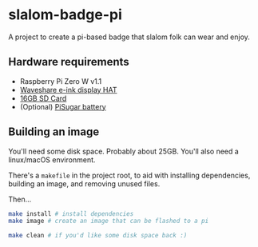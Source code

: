 # slalom-badge-pi

A project to create a pi-based badge that slalom folk can wear and enjoy.

## Hardware requirements

- Raspberry Pi Zero W v1.1
- [Waveshare e-ink display HAT](https://www.pishop.ca/product/250x122-2-13inch-e-ink-display-hat-for-raspberry-pi/)
- [16GB SD Card](https://www.amazon.ca/Sandisk-Ultra-Micro-UHS-I-Adapter/dp/B073K14CVB/ref=sr_1_9?dchild=1&keywords=16gb+sd+card&qid=1634089895&sr=8-9)
- (Optional) [PiSugar battery](https://www.pisugar.com/) 


## Building an image

You'll need some disk space. Probably about 25GB. You'll also need a linux/macOS environment.

There's a `makefile` in the project root, to aid with installing dependencies, building an image, and removing unused files.

Then...
```bash
make install # install dependencies
make image # create an image that can be flashed to a pi
```

```bash
make clean # if you'd like some disk space back :)
```